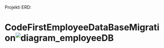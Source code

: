 Projekti ERD:
# CodeFirstEmployeeDataBaseMigration![diagram_employeeDB](https://user-images.githubusercontent.com/99496451/173107713-37795f89-17e8-426b-a81d-8c11fda7312c.png)
